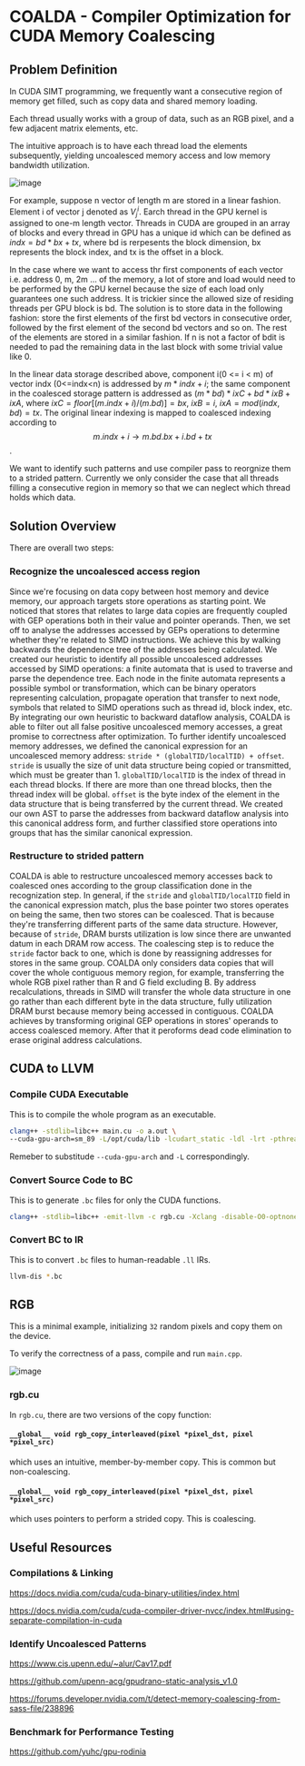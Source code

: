 # COALDA - Compiler Optimization for CUDA Memory Coalescing

## Problem Definition
In CUDA SIMT programming, we frequently want a consecutive region of memory get filled, such as copy data and shared memory loading.

Each thread usually works with a group of data, such as an RGB pixel, and a few adjacent matrix elements, etc.

The intuitive approach is to have each thread load the elements subsequently, yielding uncoalesced memory access and low memory bandwidth utilization.

![image](https://github.com/zianglih/EECS583_Project/assets/40673516/c29dc0fe-c1b0-4880-be0f-222297b7720a)



For example, suppose n vector of length m are stored in a linear fashion. Element i of vector j denoted as $V_j^i$. Earch thread in the GPU kernel is assigned to one-m length vector. Threads in CUDA are grouped in an array of blocks and every thread in GPU has a unique id which can be defined as $indx = bd*bx +tx$, where bd is rerpesents the block dimension, bx represents the block index, and tx is the offset in a block.

In the case where we want to access thr first components of each vector i.e. address 0, m, 2m ... of the memory, a lot of store and load would need to be performed by the GPU kernel because the size of each load only guarantees one such address. It is trickier since the allowed size of residing threads per GPU block is bd. The solution is to store data in the following fashion: store the first elements of the first bd vectors in consecutive order, followed by the first element of the second bd vectors and so on. The rest of the elements are stored in a similar fashion. If n is not a factor of bdit is needed to pad the remaining data in the last block with some trivial value like 0.

In the linear data storage described above, component i(0 <= i < m) of vector indx (0<=indx<n) is addressed by $m * indx + i$; the same component in the coalesced storage pattern is addressed as $(m*bd)*ixC + bd * ixB + ixA$, where $ixC = floor[(m.indx + i)/(m.bd)]=bx$, $ixB=i$, $ixA=mod(indx,bd)=tx$.
The original linear indexing is mapped to coalesced indexing according to $$m.indx+i \rightarrow m.bd.bx+i.bd+tx$$.

We want to identify such patterns and use compiler pass to reorgnize them to a strided pattern.
Currently we only consider the case that all threads filling a consecutive region in memory so that we can neglect which thread holds which data.


## Solution Overview

There are overall two steps:

### Recognize the uncoalesced access region
Since we're focusing on data copy between host memory and device memory, our approach targets store operations as starting point. We noticed that stores that relates to large data copies are frequently coupled with GEP operations both in their value and pointer operands. Then, we set off to analyse the addresses accessed by GEPs operations to determine whether they're related to SIMD instructions. We achieve this by walking backwards the dependence tree of the addresses being calculated. We created our heuristic to identify all possible uncoalesced addresses accessed by SIMD operations: a finite automata that is used to traverse and parse the dependence tree. Each node in the finite automata represents a possible symbol or transformation, which can be binary operators representing calculation, propagate operation that transfer to next node, symbols that related to SIMD operations such as thread id, block index, etc. By integrating our own heuristic to backward dataflow analysis, COALDA is able to filter out all false positive uncoalesced memory accesses, a great promise to correctness after optimization. 
To further identify uncoalesced memory addresses, we defined the canonical expression for an uncoalesced memory address: `stride * (globalTID/localTID) + offset`. `stride` is usually the size of unit data structure being copied or transmitted, which must be greater than 1. `globalTID/localTID` is the index of thread in each thread blocks. If there are more than one thread blocks, then the thread index will be global. `offset` is the byte index of the element in the data structure that is being transferred by the current thread. We created our own AST to parse the addresses from backward dataflow analysis into this canonical address form, and further classified store operations into groups that has the similar canonical expression.

### Restructure to strided pattern
COALDA is able to restructure uncoalesced memory accesses back to coalesced ones according to the group classification done in the recognization step. In general, if the `stride` and `globalTID/localTID` field in the canonical expression match, plus the base pointer two stores operates on being the same, then two stores can be coalesced. That is because they're transferring different parts of the same data structure. However, because of `stride`, DRAM bursts utilization is low since there are unwanted datum in each DRAM row access. The coalescing step is to reduce the `stride` factor back to one, which is done by reassigning addresses for stores in the same group. COALDA only considers data copies that will cover the whole contiguous memory region, for example, transferring the whole RGB pixel rather than R and G field excluding B. By address recalculations, threads in SIMD will transfer the whole data structure in one go rather than each different byte in the data structure, fully utilization DRAM burst because memory being accessed in contiguous. COALDA achieves by transforming original GEP operations in stores' operands to access coalesced memory. After that it peroforms dead code elimination to erase original address calculations.

## CUDA to LLVM

### Compile CUDA Executable
This is to compile the whole program as an executable.
```bash
clang++ -stdlib=libc++ main.cu -o a.out \
--cuda-gpu-arch=sm_89 -L/opt/cuda/lib -lcudart_static -ldl -lrt -pthread
```
Remeber to substitude ```--cuda-gpu-arch``` and ```-L``` correspondingly.
### Convert Source Code to BC
This is to generate ```.bc``` files for only the CUDA functions.
```bash
clang++ -stdlib=libc++ -emit-llvm -c rgb.cu -Xclang -disable-O0-optnone
```
### Convert BC to IR
This is to convert ```.bc``` files to human-readable ```.ll``` IRs.
```bash
llvm-dis *.bc
```

## RGB
This is a minimal example, initializing ```32``` random pixels and copy them on the device.

To verify the correctness of a pass, compile and run ```main.cpp```.

![image](https://github.com/zianglih/EECS583_Project/assets/52993433/88bfcad0-6f1a-4e49-8d31-1c58e497c5d8)


### rgb.cu
In ```rgb.cu```, there are two versions of the copy function:
#### ```__global__ void rgb_copy_interleaved(pixel *pixel_dst, pixel *pixel_src)```
which uses an intuitive, member-by-member copy.
This is common but non-coalescing.
#### ```__global__ void rgb_copy_interleaved(pixel *pixel_dst, pixel *pixel_src)```
which uses pointers to perform a strided copy.
This is coalescing.


## Useful Resources
### Compilations & Linking
https://docs.nvidia.com/cuda/cuda-binary-utilities/index.html

https://docs.nvidia.com/cuda/cuda-compiler-driver-nvcc/index.html#using-separate-compilation-in-cuda
### Identify Uncoalesced Patterns
https://www.cis.upenn.edu/~alur/Cav17.pdf

https://github.com/upenn-acg/gpudrano-static-analysis_v1.0

https://forums.developer.nvidia.com/t/detect-memory-coalescing-from-sass-file/238896

### Benchmark for Performance Testing
https://github.com/yuhc/gpu-rodinia
